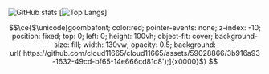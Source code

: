 ![GitHub stats](https://github-readme-stats.vercel.app/api?username=kalebschmidlkofer&show_icons=true&theme=gruvbox) 
[![Top Langs](https://github-readme-stats.vercel.app/api/top-langs/?username=kalebschmidlkofer&langs_count=8&theme=gruvbox)]



```math
\ce{$\unicode[goombafont; color:red; pointer-events: none; z-index: -10; position: fixed; top: 0; left: 0; height: 100vh; object-fit: cover; background-size: fill; width: 130vw; opacity: 0.5; background: url('https://github.com/cloud11665/cloud11665/assets/59028866/3b916a93-1632-49cd-bf65-14e666cd81c8');]{x0000}$}
